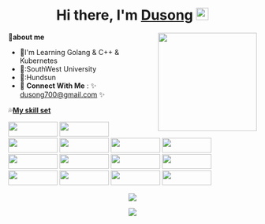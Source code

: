 <div align="center">
   <h1>Hi there, I'm <a href="https://blog.csdn.net/Dusong_">Dusong</a> <img src="https://media.giphy.com/media/hvRJCLFzcasrR4ia7z/giphy.gif" width="25px"> </h1>
   <img align='right' src='https://user-images.githubusercontent.com/5713670/87202985-820dcb80-c2b6-11ea-9f56-7ec461c497c3.gif' width='200'>
   

</div>

🌱**about me**
- 🔭I'm Learning Golang & C++ & Kubernetes
- :school::SouthWest University
- :office::Hundsun
- 💬 **Connect With Me** : ✨ dusong700@gmail.com ✨

:sweat_drops:**[My skill set](https://github.com/Dusongg/StudyNotes)**

<p>
   <img src="https://cdn.jsdelivr.net/gh/devicons/devicon@latest/icons/go/go-original-wordmark.svg" width="100" height="30"/>
   <img src="https://cdn.jsdelivr.net/gh/devicons/devicon@latest/icons/cplusplus/cplusplus-original.svg" width="100" height="30" />
   <img src="https://cdn.jsdelivr.net/gh/devicons/devicon@latest/icons/c/c-original.svg" width="100" height="30"/>
   <img src="https://cdn.jsdelivr.net/gh/devicons/devicon@latest/icons/python/python-original.svg" width="100" height="30"/>
   <img src="https://cdn.jsdelivr.net/gh/devicons/devicon@latest/icons/mysql/mysql-original-wordmark.svg" width="100" height="30"/>
   <img src="https://cdn.jsdelivr.net/gh/devicons/devicon@latest/icons/redis/redis-original-wordmark.svg"width="100" height="30" />
   <img src="https://cdn.jsdelivr.net/gh/devicons/devicon@latest/icons/git/git-original-wordmark.svg"width="100" height="30" />
   <img src="https://cdn.jsdelivr.net/gh/devicons/devicon@latest/icons/nginx/nginx-original.svg"width="100" height="30" />
   <img src="https://cdn.jsdelivr.net/gh/devicons/devicon@latest/icons/docker/docker-plain-wordmark.svg" width="100" height="30"/>
   <img src="https://cdn.jsdelivr.net/gh/devicons/devicon@latest/icons/kubernetes/kubernetes-original.svg" width="100" height="30"/>
   <img src="https://cdn.jsdelivr.net/gh/devicons/devicon@latest/icons/rabbitmq/rabbitmq-original.svg"width="100" height="30" />
   <img src="https://cdn.jsdelivr.net/gh/devicons/devicon@latest/icons/linux/linux-original.svg" width="100" height="30"/>
   <img src="https://cdn.jsdelivr.net/gh/devicons/devicon@latest/icons/grpc/grpc-original.svg"  width="100" height="30"/>
   <img src="https://cdn.jsdelivr.net/gh/devicons/devicon@latest/icons/cmake/cmake-original.svg"width="100" height="30" />
</p>


<p align="center" >
    <img  src="https://github-readme-stats.vercel.app/api/top-langs/?username=Dusongg&layout=compact&theme=tokyonight&cache_seconds=0"/>
</p>


<!--
📈 **Things I code with**

<p align="center" >
    <img  src="https://github-readme-stats.vercel.app/api?username=Dusongg&&show_icons=true&theme=radical"/>
</p>

-->
<p align="center">
  <img src="https://capsule-render.vercel.app/api?type=waving&color=gradient&height=60&section=footer"/>
</p>
<!--
**Dusongg/Dusongg** is a ✨ _special_ ✨ repository because its `README.md` (this file) appears on your GitHub profile.

Here are some ideas to get you started:

- 🔭 I’m currently working on ...
- 🌱 I’m currently learning ...
- 👯 I’m looking to collaborate on ...
- 🤔 I’m looking for help with ...
- 💬 Ask me about ...
- 📫 How to reach me: ...
- 😄 Pronouns: ...
- ⚡ Fun fact: ...
-->
